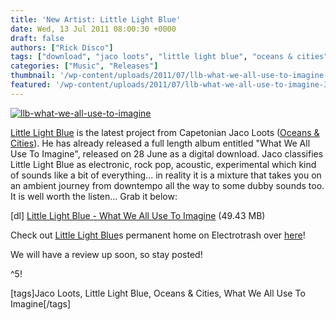 ```yaml
---
title: 'New Artist: Little Light Blue'
date: Wed, 13 Jul 2011 08:00:30 +0000
draft: false
authors: ["Rick Disco"]
tags: ["download", "jaco loots", "little light blue", "oceans & cities", "what we all use to imagine"]
categories: ["Music", "Releases"]
thumbnail: '/wp-content/uploads/2011/07/llb-what-we-all-use-to-imagine-150x150.jpg'
featured: '/wp-content/uploads/2011/07/llb-what-we-all-use-to-imagine-304x190.jpg'
---
```


[![](/wp-content/uploads/2011/07/llb-what-we-all-use-to-imagine.jpg "llb-what-we-all-use-to-imagine")](/wp-content/uploads/2011/07/llb-what-we-all-use-to-imagine.jpg)

[Little Light Blue](/artists/little-light-blue "Little Light Blue") is the latest project from Capetonian Jaco Loots ([Oceans & Cities](/artists/oceans-cities/ "Oceans & Cities")). He has already released a full length album entitled "What We All Use To Imagine", released on 28 June as a digital download. Jaco classifies Little Light Blue as electronic, rock pop, acoustic, experimental which kind of sounds like a bit of everything... in reality it is a mixture that takes you on an ambient journey from downtempo all the way to some dubby sounds too. It is well worth the listen... Grab it below:

\[dl\] [Little Light Blue - What We All Use To Imagine](http://www.mediafire.com/?bfdcr3obqrpiniw "Little Light Blue - What We All Use To Imagine") (49.43 MB)

Check out [Little Light Blue](/artists/little-light-blue "Little Light Blue")s permanent home on Electrotrash over [here](/artists/little-light-blue "Little Light Blue")!

We will have a review up soon, so stay posted!

^5!

\[tags\]Jaco Loots, Little Light Blue, Oceans & Cities, What We All Use To Imagine\[/tags\]